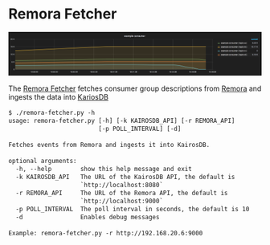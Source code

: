 # Remora Fetcher

![Grafana Graph](img/grafana.png)

The [Remora Fetcher](https://github.com/imduffy15/remora-fetcher) fetches consumer group descriptions from [Remora](https://github.com/zalando-incubator/remora) and ingests the data into [KariosDB](https://kairosdb.github.io/)

```
$ ./remora-fetcher.py -h
usage: remora-fetcher.py [-h] [-k KAIROSDB_API] [-r REMORA_API]
                         [-p POLL_INTERVAL] [-d]

Fetches events from Remora and ingests it into KairosDB.

optional arguments:
  -h, --help        show this help message and exit
  -k KAIROSDB_API   The URL of the KairosDB API, the default is
                    `http://localhost:8080`
  -r REMORA_API     The URL of the Remora API, the default is
                    `http://localhost:9000`
  -p POLL_INTERVAL  The poll interval in seconds, the default is 10
  -d                Enables debug messages

Example: remora-fetcher.py -r http://192.168.20.6:9000
```
